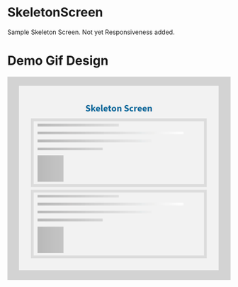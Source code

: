 # SkeletonScreen
Sample Skeleton Screen. Not yet Responsiveness added.

# Demo Gif Design
![](https://github.com/prathibhasathyajith/SkeletonScreen/blob/master/Demo%20Img/SkeletonScreen.gif)
